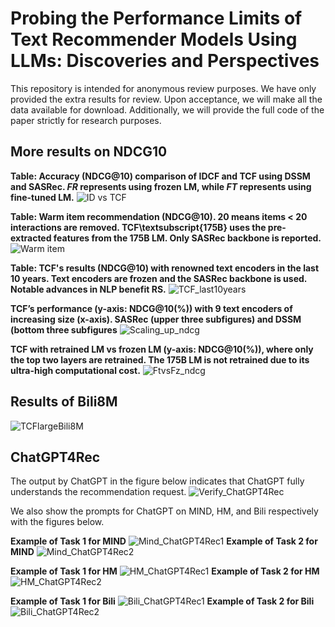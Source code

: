 # Probing the Performance Limits of Text Recommender Models Using LLMs: Discoveries and Perspectives

This repository is intended for anonymous review purposes. We have only provided the extra results for review. Upon acceptance, we will make all the data available for download. Additionally, we will provide the full code of the paper strictly for research purposes.

## More results on NDCG10

**Table: Accuracy (NDCG@10) comparison of IDCF and TCF using DSSM and SASRec. _FR_ represents using frozen LM, while _FT_  represents using fine-tuned LM.**
![ID vs TCF](https://github.com/anonymous-TCF/anonymous-TCF/blob/main/Figures/Table_IDvsLLM_NDCG.jpg)

**Table: Warm item recommendation (NDCG@10). 20 means items < 20 interactions are removed. TCF\textsubscript{175B} uses the pre-extracted features from the 175B LM. Only SASRec backbone is reported.**
![Warm item](https://github.com/anonymous-TCF/anonymous-TCF/blob/main/Figures/Table_PLM_warm_NDCG.jpg)

**Table: TCF's results (NDCG@10)  with renowned text encoders in the last 10 years. Text encoders are frozen and the SASRec backbone is used. Notable  advances in NLP benefit RS.**
![TCF_last10years](https://github.com/anonymous-TCF/anonymous-TCF/blob/main/Figures/Table_LMcompare_NDCG.jpg)

**TCF’s performance (y-axis: NDCG@10(%)) with 9 text encoders of increasing size (x-axis). SASRec (upper three subfigures) and DSSM (bottom three subfigures**
![Scaling_up_ndcg](https://github.com/anonymous-TCF/anonymous-TCF/blob/main/Figures/scaling_up_ndcg.jpg)

**TCF with retrained LM vs frozen LM (y-axis: NDCG@10(%)), where only the top two layers are retrained. The 175B LM is not retrained due to its ultra-high computational cost.**
![FtvsFz_ndcg](https://github.com/anonymous-TCF/anonymous-TCF/blob/main/Figures/finetune_vs_freeze_ndcg.jpg)

## Results of Bili8M
![TCFlargeBili8M](https://github.com/anonymous-TCF/anonymous-TCF/blob/main/Figures/pixel8M_results_version1.jpg)

## ChatGPT4Rec
The output by ChatGPT in the figure below indicates that ChatGPT fully understands the recommendation request. 
![Verify_ChatGPT4Rec](https://github.com/anonymous-TCF/anonymous-TCF/blob/main/Figures/ChatGPT4Rec_0-cropped.jpg)

We also show the prompts for ChatGPT on MIND, HM, and Bili respectively with the figures below.

**Example of Task 1 for MIND**
![Mind_ChatGPT4Rec1](https://github.com/anonymous-TCF/anonymous-TCF/blob/main/Figures/ChatGPT4Rec_MIND_4-cropped.jpg)
**Example of Task 2 for MIND**
![Mind_ChatGPT4Rec2](https://github.com/anonymous-TCF/anonymous-TCF/blob/main/Figures/ChatGPT4Rec_MIND_10-cropped.jpg)

**Example of Task 1 for HM**
![HM_ChatGPT4Rec1](https://github.com/anonymous-TCF/anonymous-TCF/blob/main/Figures/ChatGPT4Rec_HM_4-cropped.jpg)
**Example of Task 2 for HM**
![HM_ChatGPT4Rec2](https://github.com/anonymous-TCF/anonymous-TCF/blob/main/Figures/ChatGPT4Rec_HM_10-cropped.jpg)

**Example of Task 1 for Bili**
![Bili_ChatGPT4Rec1](https://github.com/anonymous-TCF/anonymous-TCF/blob/main/Figures/ChatGPT4Rec_Bili_4-cropped.jpg)
**Example of Task 2 for Bili**
![Bili_ChatGPT4Rec2](https://github.com/anonymous-TCF/anonymous-TCF/blob/main/Figures/ChatGPT4Rec_Bili_10-cropped.jpg)


